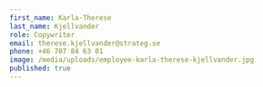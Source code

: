 ```yaml
---
first_name: Karla-Therese
last_name: Kjellvander
role: Copywriter
email: therese.kjellvander@strateg.se
phone: +46 707 84 63 01
image: /media/uploads/employee-karla-therese-kjellvander.jpg
published: true
---
```

